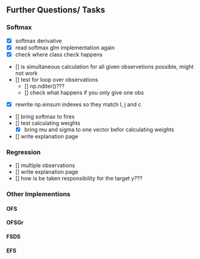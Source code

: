 ## Further Questions/ Tasks

### Softmax
- [x] softmax derivative
- [x] read softmax glm implementation again
- [x] check where class check happens
- [] is simultaneous calculation for all given observetions possible, might not work
- [] test for loop over observations
    - [] np.nditer()???
    - [] check what happens if you only give one obs
- [x] rewrite np.einsum indexes so they match l, j and c
- [] bring softmax to fires
- [] test calculating weights
    - [x] bring mu and sigma to one vector befor calculating weights
- [] write explanation page

### Regression
- [] multiple observations
- [] write explanation page
- [] how is be taken responsibility for the target y???
### Other Implementions
#### OFS
#### OFSGr
#### FSDS
#### EFS